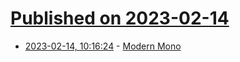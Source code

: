 # [Published on 2023-02-14](index.md)

* [2023-02-14, 10:16:24](https://lobste.rs/s/zsca2u/modern_mono) - [Modern Mono](https://www.tbray.org/ongoing/When/202x/2023/02/09/Monospace)
